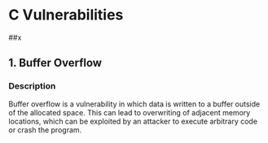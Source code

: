 # C Vulnerabilities
##x
## 1. Buffer Overflow
### Description
Buffer overflow is a vulnerability in which data is written to a buffer outside of the allocated space. This can lead to overwriting of adjacent memory locations, which can be exploited by an attacker to execute arbitrary code or crash the program.
